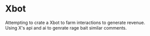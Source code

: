 # Xbot
Attempting to crate a Xbot to farm interactions to generate revenue.  
Using X's api and ai to genrate rage bait similar comments.
